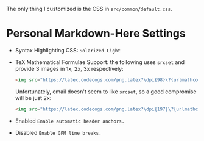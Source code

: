 The only thing I customized is the CSS in `src/common/default.css`.

# Personal Markdown-Here Settings

- Syntax Highlighting CSS: `Solarized Light`

- TeX Mathematical Formulae Support: the following uses `srcset` and provide 3 images in 1x, 2x, 3x respectively:

    ```html
    <img src="https://latex.codecogs.com/png.latex?\dpi{98}\?{urlmathcode}" srcset="https://latex.codecogs.com/png.latex?\dpi{98}\?{urlmathcode} 1x, https://latex.codecogs.com/png.latex?\dpi{196}\?{urlmathcode} 2x, https://latex.codecogs.com/png.latex?\dpi{294}\?{urlmathcode} 3x" alt="{mathcode}">
    ```

    Unfortunately, email doesn't seem to like `srcset`, so a good compromise will be just 2x:
    
    ```html
    <img src="https://latex.codecogs.com/png.latex?\dpi{197}\?{urlmathcode}" alt="{mathcode}" style="zoom: 50%">
    ```

- Enabled `Enable automatic header anchors.`

- Disabled `Enable GFM line breaks.`
